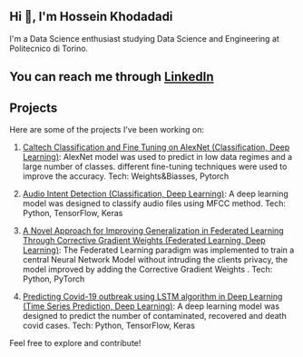 ## Hi 👋, I'm Hossein Khodadadi

<!--
**HOSSENkhodadadi/HOSSENkhodadadi** is a ✨ _special_ ✨ repository because its `README.md` (this file) appears on your GitHub profile.

Here are some ideas to get you started:

- 🔭 I’m currently working on ...
- 🌱 I’m currently learning ...
- 👯 I’m looking to collaborate on ...
- 🤔 I’m looking for help with ...
- 💬 Ask me about ...
- 📫 How to reach me: ...
- 😄 Pronouns: ...
- ⚡ Fun fact: ...
-->
I'm a Data Science enthusiast studying Data Science and Engineering at Politecnico di Torino.
## You can reach me through [LinkedIn](https://www.linkedin.com/in/hosseinekhodadadi/)

## Projects
Here are some of the projects I've been working on:
1. [Caltech Classification and Fine Tuning on AlexNet (Classification, Deep
Learning)](https://github.com/HOSSENkhodadadi/Projects/tree/main/caltech_classification_fine_tuning_alexNet): AlexNet model was used to predict in low data regimes and a large number of classes. different fine-tuning techniques were used to improve the accuracy.
Tech: Weights\&Biasses, Pytorch

2. [Audio Intent Detection (Classification, Deep Learning)](https://github.com/HOSSENkhodadadi/Projects/tree/main/Intent%20Detection%20on%20the%20Fluent%20Speech%20Commands): A deep learning model was designed to classify audio files using MFCC method. Tech: Python, TensorFlow, Keras 

3. [A Novel Approach for Improving Generalization in Federated Learning Through Corrective Gradient Weights (Federated Learning, Deep Learning)](https://github.com/HOSSENkhodadadi/Projects/tree/main/A%20Novel%20Approach%20for%20Improving%20Generalization%20in%20Federated): The Federated Learning paradigm was implemented to train a central Neural Network Model without intruding the clients privacy, the model improved by adding the Corrective Gradient Weights .
    Tech: Python, PyTorch

4. [Predicting Covid-19 outbreak using LSTM algorithm in Deep Learning (Time Series Prediction, Deep
Learning)](https://github.com/HOSSENkhodadadi/Bachelors-Thesis): A deep learning model was designed to predict the number of contaminated, recovered and death covid cases.
Tech: Python, TensorFlow, Keras

Feel free to explore and contribute!
